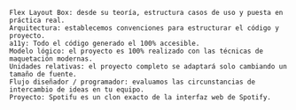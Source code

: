     Flex Layout Box: desde su teoría, estructura casos de uso y puesta en práctica real.
    Arquitectura: establecemos convenciones para estructurar el código y proyecto.
    a11y: Todo el código generado el 100% accesible.
    Modelo lógico: el proyecto es 100% realizado con las técnicas de maquetación modernas.
    Unidades relativas: el proyecto completo se adaptará solo cambiando un tamaño de fuente.
    Flujo diseñador / programador: evaluamos las circunstancias de intercambio de ideas en tu equipo.
    Proyecto: Spotifu es un clon exacto de la interfaz web de Spotify.

